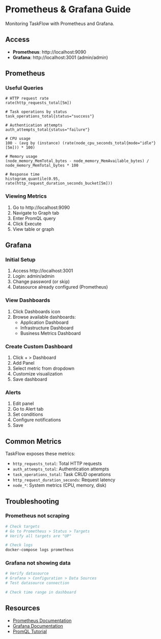 # Prometheus & Grafana Guide

Monitoring TaskFlow with Prometheus and Grafana.

## Access

- **Prometheus**: http://localhost:9090
- **Grafana**: http://localhost:3001 (admin/admin)

## Prometheus

### Useful Queries

```promql
# HTTP request rate
rate(http_requests_total[5m])

# Task operations by status
task_operations_total{status="success"}

# Authentication attempts
auth_attempts_total{status="failure"}

# CPU usage
100 - (avg by (instance) (rate(node_cpu_seconds_total{mode="idle"}[5m])) * 100)

# Memory usage
(node_memory_MemTotal_bytes - node_memory_MemAvailable_bytes) / node_memory_MemTotal_bytes * 100

# Response time
histogram_quantile(0.95, rate(http_request_duration_seconds_bucket[5m]))
```

### Viewing Metrics

1. Go to http://localhost:9090
2. Navigate to Graph tab
3. Enter PromQL query
4. Click Execute
5. View table or graph

## Grafana

### Initial Setup

1. Access http://localhost:3001
2. Login: admin/admin
3. Change password (or skip)
4. Datasource already configured (Prometheus)

### View Dashboards

1. Click Dashboards icon
2. Browse available dashboards:
   - Application Dashboard
   - Infrastructure Dashboard
   - Business Metrics Dashboard

### Create Custom Dashboard

1. Click + > Dashboard
2. Add Panel
3. Select metric from dropdown
4. Customize visualization
5. Save dashboard

### Alerts

1. Edit panel
2. Go to Alert tab
3. Set conditions
4. Configure notifications
5. Save

## Common Metrics

TaskFlow exposes these metrics:

- `http_requests_total`: Total HTTP requests
- `auth_attempts_total`: Authentication attempts
- `task_operations_total`: Task CRUD operations
- `http_request_duration_seconds`: Request latency
- `node_*`: System metrics (CPU, memory, disk)

## Troubleshooting

### Prometheus not scraping
```bash
# Check targets
# Go to Prometheus > Status > Targets
# Verify all targets are "UP"

# Check logs
docker-compose logs prometheus
```

### Grafana not showing data
```bash
# Verify datasource
# Grafana > Configuration > Data Sources
# Test datasource connection

# Check time range in dashboard
```

## Resources
- [Prometheus Documentation](https://prometheus.io/docs/)
- [Grafana Documentation](https://grafana.com/docs/)
- [PromQL Tutorial](https://prometheus.io/docs/prometheus/latest/querying/basics/)
